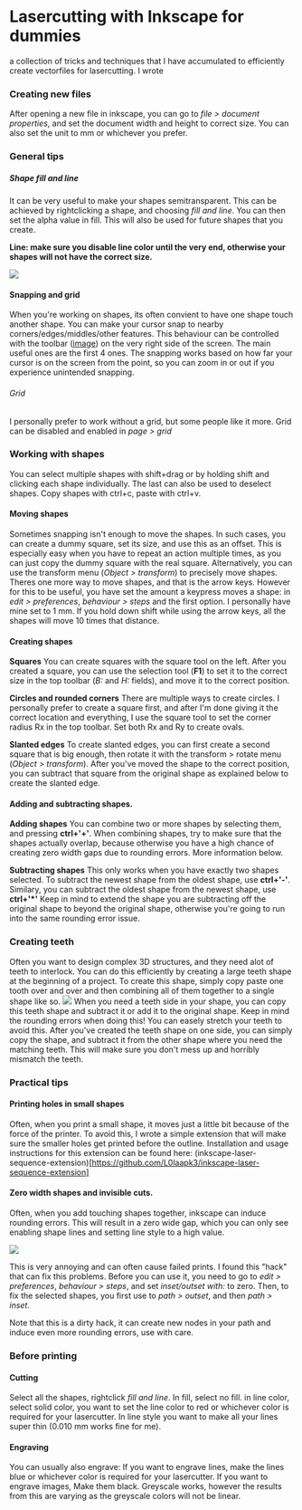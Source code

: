 # Lasercutting with Inkscape for dummies

a collection of tricks and techniques that I have accumulated to efficiently create vectorfiles for lasercutting. I wrote


### Creating new files

After opening a new file in inkscape, you can go to *file > document properties*, and set the document width and height to correct size. You can also set the unit to mm or whichever you prefer.


### General tips

##### Shape fill and line
It can be very useful to make your shapes semitransparent. This can be achieved by rightclicking a shape, and choosing *fill and line*.
You can then set the alpha value in fill. This will also be used for future shapes that you create.

**Line: make sure you disable line color until the very end, otherwise your shapes will not have the correct size.**

![](http://i.imgur.com/UCA83re.png)

#### Snapping and grid

When you're working on shapes, its often convient to have one shape touch another shape. You can make your cursor snap to nearby corners/edges/middles/other features.
This behaviour can be controlled with the toolbar ([image](http://i.imgur.com/7m4eAC0.png)) on the very right side of the screen.
The main useful ones are the first 4 ones.
The snapping works based on how far your cursor is on the screen from the point, so you can zoom in or out if you experience unintended snapping.

###### Grid
I personally prefer to work without a grid, but some people like it more. Grid can be disabled and enabled in *page > grid*



### Working with shapes

You can select multiple shapes with shift+drag or by holding shift and clicking each shape individually. The last can also be used to deselect shapes.
Copy shapes with ctrl+c, paste with ctrl+v.

#### Moving shapes
Sometimes snapping isn't enough to move the shapes. In such cases, you can create a dummy square, set its size, and use this as an offset. This is especially easy when you have to repeat an action multiple times, as you can just copy the dummy square with the real square.
Alternatively, you can use the transform menu (*Object > transform*) to precisely move shapes.
Theres one more way to move shapes, and that is the arrow keys. However for this to be useful, you have set the amount a keypress moves a shape: in *edit > preferences*, *behaviour > steps* and the first option. I personally have mine set to 1 mm. If you hold down shift while using the arrow keys, all the shapes will move 10 times that distance.


#### Creating shapes

**Squares**
You can create squares with the square tool on the left. After you created a square, you can use the selection tool (**F1**) to set it to the correct size in the top toolbar (*B:* and *H:* fields), and move it to the correct position.

**Circles and rounded corners**
There are multiple ways to create circles. I personally prefer to create a square first, and after I'm done giving it the correct location and everything, I use the square tool to set the corner radius Rx in the top toolbar. Set both Rx and Ry to create ovals.

**Slanted edges**
To create slanted edges, you can first create a second square that is big enough, then rotate it with the transform > rotate menu (*Object > transform*). After you've moved the shape to the correct position, you can subtract that square from the original shape as explained below to create the slanted edge.

#### Adding and subtracting shapes.

**Adding shapes**
You can combine two or more shapes by selecting them, and pressing **ctrl+'+'**.
When combining shapes, try to make sure that the shapes actually overlap, because otherwise you have a high chance of creating zero width gaps due to rounding errors. More information below.

**Subtracting shapes**
This only works when you have exactly two shapes selected.
To subtract the newest shape from the oldest shape, use **ctrl+'-'**.
Similary, you can subtract the oldest shape from the newest shape, use **ctrl+'\*'**
Keep in mind to extend the shape you are subtracting off the original shape to beyond the original shape, otherwise you're going to run into the same rounding error issue.


### Creating teeth
Often you want to design complex 3D structures, and they need alot of teeth to interlock. You can do this efficiently by creating a large teeth shape at the beginning of a project.
To create this shape, simply copy paste one tooth over and over and then combining all of them together to a single shape like so.
![](http://i.imgur.com/KGsLOf6.png)
When you need a teeth side in your shape, you can copy this teeth shape and subtract it or add it to the original shape. Keep in mind the rounding errors when doing this! You can easely stretch your teeth to avoid this.
After you've created the teeth shape on one side, you can simply copy the shape, and subtract it from the other shape where you need the matching teeth. This will make sure you don't mess up and horribly mismatch the teeth.

### Practical tips

#### Printing holes in small shapes
Often, when you print a small shape, it moves just a little bit because of the force of the printer. To avoid this, I wrote a simple extension that will make sure the smaller holes get printed before the outline. Installation and usage instructions for this extension can be found here: (inkscape-laser-sequence-extension)[https://github.com/L0laapk3/inkscape-laser-sequence-extension]

#### Zero width shapes and invisible cuts.
Often, when you add touching shapes together, inkscape can induce rounding errors. This will result in a zero wide gap, which you can only see enabling shape lines and setting line style to a high value.

![](http://i.imgur.com/boT4zfa.png)

This is very annoying and can often cause failed prints.
I found this "hack" that can fix this problems. Before you can use it, you need to go to *edit > preferences*, *behaviour > steps*, and set *inset/outset with:* to zero.
Then, to fix the selected shapes, you first use to *path > outset*, and then *path > inset*.

Note that this is a dirty hack, it can create new nodes in your path and induce even more rounding errors, use with care.


### Before printing

#### Cutting
Select all the shapes, rightclick *fill and line*. In fill, select no fill. in line color, select solid color, you want to set the line color to red or whichever color is required for your lasercutter. In line style you want to make all your lines super thin (0.010 mm works fine for me).

#### Engraving
You can usually also engrave:
If you want to engrave lines, make the lines blue or whichever color is required for your lasercutter.
If you want to engrave images, Make them black. Greyscale works, however the results from this are varying as the greyscale colors will not be linear. 
